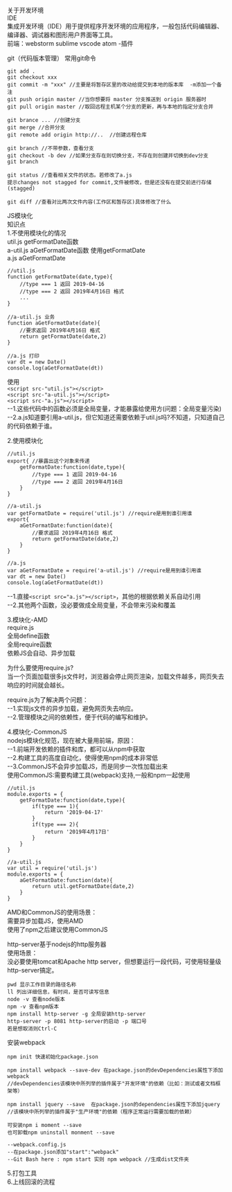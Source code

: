关于开发环境  
IDE  
集成开发环境（IDE）用于提供程序开发环境的应用程序，一般包括代码编辑器、编译器、调试器和图形用户界面等工具。  
前端：webstorm sublime vscode atom -插件  

git（代码版本管理） 
常用git命令  
```
git add .
git checkout xxx
git commit -m "xxx" //主要是将暂存区里的改动给提交到本地的版本库  -m添加一个备注
git push origin master //当你想要将 master 分支推送到 origin 服务器时
git pull origin master //取回远程主机某个分支的更新，再与本地的指定分支合并

git brance ... //创建分支
git merge //合并分支
git remote add origin http://..  //创建远程仓库

git branch //不带参数，查看分支
git checkout -b dev //如果分支存在则切换分支，不存在则创建并切换到dev分支
git branch 

git status //查看相关文件的状态。若修改了a.js
提示changes not stagged for commit,文件被修改，但是还没有在提交前进行存储(stagged)

git diff //查看对比两次文件内容(工作区和暂存区)具体修改了什么
``` 
JS模块化  
知识点  
1.不使用模块化的情况  
util.js getFormatDate函数  
a-util.js aGetFormatDate函数 使用getFormatDate  
a.js aGetFormatDate
```
//util.js
function getFormatDate(date,type){
    //type === 1 返回 2019-04-16
    //type === 2 返回 2019年4月16日 格式
    ...
}

//a-util.js 业务
function aGetFormatDate(date){
    //要求返回 2019年4月16日 格式
    return getFormatDate(date,2)
}

//a.js 打印
var dt = new Date()
console.log(aGetFormatDate(dt))
```
使用  
`<script src-"util.js"></script>`  
`<script src-"a-util.js"></script>`  
`<script src-"a.js"></script>`  
--1.这些代码中的函数必须是全局变量，才能暴露给使用方(问题：全局变量污染)  
--2.a.js知道要引用a-util.js，但它知道还需要依赖于util.js吗?不知道，只知道自己的代码依赖于谁。  

2.使用模块化  
```
//util.js
export{ //暴露出这个对象来传递
    getFormatDate:function(date,type){
        //type === 1 返回 2019-04-16
        //type === 2 返回 2019年4月16日
    }
}

//a-util.js
var getFormatDate = require('util.js') //require是用到谁引用谁
export{
    aGetFormatDate:function(date){
        //要求返回 2019年4月16日 格式
        return getFormatDate(date,2)
    }
}

//a.js
var aGetFormatDate = require('a-util.js') //require是用到谁引用谁
var dt = new Date()
console.log(aGetFormatDate(dt))
```
--1.直接`<script src="a.js"></script>`，其他的根据依赖关系自动引用  
--2.其他两个函数，没必要做成全局变量，不会带来污染和覆盖  

3.模块化-AMD  
require.js  
全局define函数  
全局require函数  
依赖JS会自动、异步加载  

为什么要使用require.js?  
当一个页面加载很多js文件时，浏览器会停止网页渲染，加载文件越多，网页失去响应的时间就会越长。  

require.js为了解决两个问题：  
--1.实现js文件的异步加载，避免网页失去响应。  
--2.管理模块之间的依赖性，便于代码的编写和维护。  

4.模块化-CommonJS  
nodejs模块化规范，现在被大量用前端，原因：   
--1.前端开发依赖的插件和库，都可以从npm中获取  
--2.构建工具的高度自动化，使得使用npm的成本非常低  
--3.CommonJS不会异步加载JS，而是同步一次性加载出来  
使用CommonJS:需要构建工具(webpack)支持,一般和npm一起使用
```
//util.js
module.exports = {
    getFormatDate:function(date,type){
        if(type === 1){
            return '2019-04-17'
        }
        if(type === 2){
            return '2019年4月17日'
        }
    }
}

//a-util.js
var util = require('util.js')
module.exports = {
    aGetFormatDate:function(date){
        return util.getFormatDate(date,2)
    }
}
```
AMD和CommonJS的使用场景：  
需要异步加载JS，使用AMD  
使用了npm之后建议使用CommonJS  

http-server基于nodejs的http服务器  
使用场景：  
没必要使用tomcat和Apache http server，但想要运行一段代码，可使用轻量级http-server搞定。 
```
pwd 显示工作目录的路径名称
ll 列出详细信息，有时间，是否可读写信息
node -v 查看node版本
npm -v 查看npm版本
npm install http-server -g 全局安装http-server
http-server -p 8081 http-server的启动 -p 端口号
若是想取消则Ctrl-C
```
安装webpack  
```
npm init 快速初始化package.json

npm install webpack --save-dev 在package.json的devDependencies属性下添加webpack 
//devDependencies该模块中所列举的插件属于"开发环境"的依赖（比如：测试或者文档框架等）

npm install jquery --save  在package.json的dependencies属性下添加jquery 
//该模块中所列举的插件属于"生产环境"的依赖（程序正常运行需要加载的依赖）

可安装npm i moment --save
也可卸载npm uninstall monment --save

--webpack.config.js
--在package.json添加"start":"webpack"
--Git Bash here : npm start 实则 npm webpack //生成dist文件夹
```

5.打包工具  
6.上线回滚的流程  
